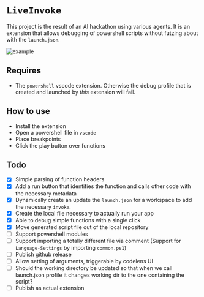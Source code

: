 # `LiveInvoke`

This project is the result of an AI hackathon using various agents. It is an extension that allows debugging of powershell scripts without futzing about with the `launch.json`.

![example](https://github.com/user-attachments/assets/89933d76-8cc6-4947-9161-309cb9acaf4d)

## Requires

- The `powershell` vscode extension. Otherwise the debug profile that is created and launched by _this_ extension will fail.

## How to use

- Install the extension
- Open a powershell file in `vscode`
- Place breakpoints
- Click the play button over functions

## Todo

- [x] Simple parsing of function headers
- [x] Add a run button that identifies the function and calls other code with the necessary metadata
- [x] Dynamically create an update the `launch.json` for a workspace to add the necessary `invoke`.
- [x] Create the local file necessary to actually run your app
- [x] Able to debug simple functions with a single click
- [x] Move generated script file out of the local repository
- [ ] Support powershell modules
- [ ] Support importing a totally different file via comment (Support for `Language-Settings` by importing `common.ps1`)
- [ ] Publish github release
- [ ] Allow setting of arguments, triggerable by codelens UI
- [ ] Should the working directory be updated so that when we call launch.json profile it changes working dir to the one containing the script?
- [ ] Publish as actual extension